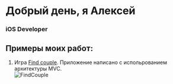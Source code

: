 # Добрый день, я Алексей
### iOS Developer <img height="15" width="15" src="https://cdn.simpleicons.org/Apple/yellow"/>

## Примеры моих работ:

1. Игра [Find couple](https://github.com/BuAleksey/Find-couple.git).
Приложение написано с испольpованием архитектуры MVC.  
![FindCouple](https://user-images.githubusercontent.com/97629184/216840502-5cc4c43b-3716-4e2c-9fde-529a63930ad1.gif)
